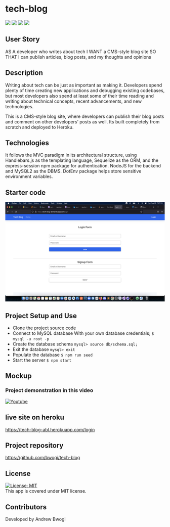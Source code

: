 # tech-blog 
  <p align="left">
    <img src="https://img.shields.io/github/repo-size/bwogi/tech-blog" />
    <img src="https://img.shields.io/github/languages/top/bwogi/tech-blog"  />
    <img src="https://img.shields.io/github/issues/bwogi/tech-blog" />
    <img src="https://img.shields.io/github/last-commit/bwogi/tech-blog" >   
  </p>

  ## User Story
AS A developer who writes about tech
I WANT a CMS-style blog site
SO THAT I can publish articles, blog posts, and my thoughts and opinions
  ## Description
 Writing about tech can be just as important as making it. Developers spend plenty of time creating new applications and debugging existing codebases, but most developers also spend at least some of their time reading and writing about technical concepts, recent advancements, and new technologies.

 This is a CMS-style blog site, where developers can publish their blog posts and comment on other developers’ posts as well. Its built completely from scratch and deployed to Heroku. 

  ## Technologies
  It follows the MVC paradigm in its architectural structure, using Handlebars.js as the templating language, Sequelize as the ORM, and the express-session npm package for authentication. NodeJS for the backend and MySQL2 as the DBMS. DotEnv package helps store sensitive environment variables.

  ## Starter code
   ![Screenshot](./tech-blog-screenshot.png)

  ## Project Setup and Use
  * Clone the project source code
  * Connect to MySQL database
  With your own database credentials;
  ```$ mysql -u root -p``` 
  * Create the database schema
  ```mysql> source db/schema.sql;```
  * Exit the database
  ```mysql> exit```
  * Populate the database
  ```$ npm run seed```
  * Start the server
  ```$ npm start```

  ## Mockup
  ### Project demonstration in this video
  [![Youtube](https://img.youtube.com/vi/I6P_ZOr3no0/0.jpg)](https://youtu.be/I6P_ZOr3no0)

  ## live site on heroku
  https://tech-blog-abl.herokuapp.com/login
  
  ## Project repository 
  https://github.com/bwogi/tech-blog
  
  ## License 
  [![License: MIT](https://img.shields.io/badge/License-MIT-yellow.svg)](https://opensource.org/licenses/MIT)<br />
  This app is covered under MIT license.

  ## Contributors
  Developed by Andrew Bwogi